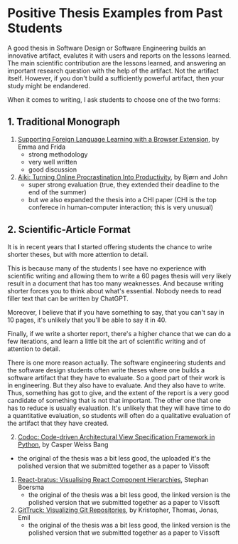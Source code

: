 # Positive Thesis Examples from Past Students

A good thesis in Software Design or Software Engineering builds an innovative artifact, evalutes it with users and reports on the lessons learned. The main scientific contribution are the lessons learned, and answering an important research question with the help of the artifact. Not the artifact itself. However, if you don't build a sufficiently powerful artifact, then your study might be endandered. 

When it comes to writing, I ask students to choose one of the two forms: 

## 1. Traditional Monograph

1. [Supporting Foreign Language Learning with a Browser Extension](../docs/assets/reports/22-thesis-browser-extension.pdf), by Emma and Frida
	- strong methodology 
	- very well written
	- good discussion
2. [Aiki: Turning Online Procrastination Into Productivity](../docs/assets/reports/21-thesis-Aiki.pdf), by Bjørn and John
	- super strong evaluation (true, they extended their deadline to the end of the summer)
	- but we also expanded the thesis into a CHI paper (CHI is the top conferece in human-computer interaction; this is very unusual)


## 2. Scientific-Article Format

It is in recent years that I started offering students the chance to write shorter theses, but with more attention to detail. 

This is because many of the students I see have no experience with scientific writing and allowing them to write a 60 pages thesis will very likely result in a document that has too many weaknesses. And because writing shorter forces you to think about what's essential. Nobody needs to read filler text that can be written by ChatGPT. 

Moreover, I believe that if you have something to say, that you can't say in 10 pages, it's unlikely that you'll be able to say it in 40. 

Finally, if we write a shorter report, there's a higher chance that we can do a few iterations, and learn a little bit the art of scientific writing and of attention to detail. 

There is one more reason actually. The software engineering students and the software design students often write theses where one builds a software artifact that they have to evaluate. So a good part of their work is in engineering. But they also have to evaluate. And they also have to write. Thus, something has got to give, and the extent of the report is a very good candidate of something that is not that important. The other one that one has to reduce is usually evaluation. It's unlikely that they will have time to do a quantitative evaluation, so students will often do a qualitative evaluation of the artifact that they have created. 

2. [Codoc: Code-driven Architectural View Specification Framework in Python](https://pure.itu.dk/ws/files/86386665/21_CoDoc_VISSOFT.pdf), by Casper Weiss Bang 
- the original of the thesis was a bit less good, the uploaded it's the polished version that we submitted together as a paper to Vissoft 
1. [React-bratus: Visualising React Component Hierarchies](https://pure.itu.dk/ws/files/86386642/21_React_bratus_VISSOFT.pdf), Stephan Boersma
	- the original of the thesis was a bit less good, the linked version is the polished version that we submitted together as a paper to Vissoft 
2. [GitTruck: Visualizing Git Repositories](/docs/assets/papers/22-Git-Truck.pdf), by Kristopher, Thomas, Jonas, Emil
	- the original of the thesis was a bit less good, the linked version is the polished version that we submitted together as a paper to Vissoft 

